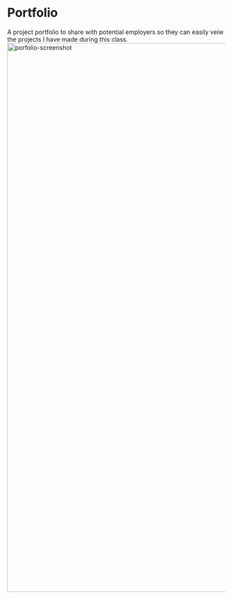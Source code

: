 # Portfolio
A project portfolio to share with potential employers so they can easily veiw the projects I have made during this class.  
<img width="1267" alt="porfolio-screenshot" src="https://user-images.githubusercontent.com/109111849/182957872-13fc459f-b15e-4e68-b47d-e1a362b4bc61.png">
